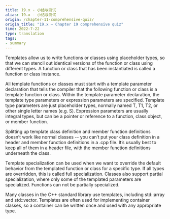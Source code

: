 ```yaml
---
title: 19.x - 小结与测试
alias: 19.x - 小结与测试
origin: /chapter-11-comprehensive-quiz/
origin_title: "19.x — Chapter 19 comprehensive quiz"
time: 2022-7-22
type: translation
tags:
- summary
---
```


Templates allow us to write functions or classes using placeholder types, so that we can stencil out identical versions of the function or class using different types. A function or class that has been instantiated is called a function or class instance.

All template functions or classes must start with a template parameter declaration that tells the compiler that the following function or class is a template function or class. Within the template parameter declaration, the template type parameters or expression parameters are specified. Template type parameters are just placeholder types, normally named T, T1, T2, or other single letter names (e.g. S). Expression parameters are usually integral types, but can be a pointer or reference to a function, class object, or member function.

Splitting up template class definition and member function definitions doesn’t work like normal classes -- you can’t put your class definition in a header and member function definitions in a .cpp file. It’s usually best to keep all of them in a header file, with the member function definitions underneath the class.

Template specialization can be used when we want to override the default behavior from the templated function or class for a specific type. If all types are overridden, this is called full specialization. Classes also support partial specialization, where only some of the templated parameters are specialized. Functions can not be partially specialized.

Many classes in the C++ standard library use templates, including std::array and std::vector. Templates are often used for implementing container classes, so a container can be written once and used with any appropriate type.

